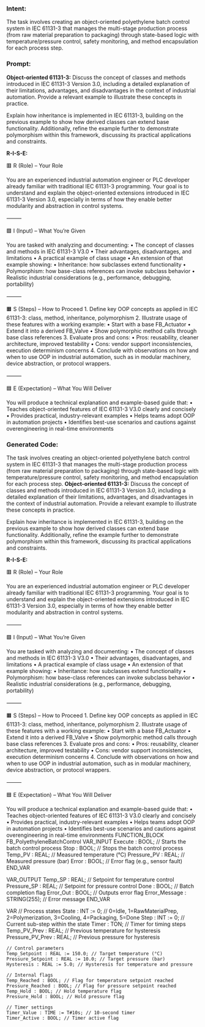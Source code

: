 ### Intent:
The task involves creating an object-oriented polyethylene batch control system in IEC 61131-3 that manages the multi-stage production process (from raw material preparation to packaging) through state-based logic with temperature/pressure control, safety monitoring, and method encapsulation for each process step.

### Prompt:
**Object-oriented 61131-3:**
Discuss the concept of classes and methods introduced in IEC 61131-3 Version 3.0, including a detailed explanation of their limitations, advantages, and disadvantages in the context of industrial automation. Provide a relevant example to illustrate these concepts in practice.

Explain how inheritance is implemented in IEC 61131-3, building on the previous example to show how derived classes can extend base functionality. Additionally, refine the example further to demonstrate polymorphism within this framework, discussing its practical applications and constraints.


**R-I-S-E:**

🟥 R (Role) – Your Role

You are an experienced industrial automation engineer or PLC developer already familiar with traditional IEC 61131-3 programming. Your goal is to understand and explain the object-oriented extensions introduced in IEC 61131-3 Version 3.0, especially in terms of how they enable better modularity and abstraction in control systems.

⸻

🟩 I (Input) – What You’re Given

You are tasked with analyzing and documenting:
	•	The concept of classes and methods in IEC 61131-3 V3.0
	•	Their advantages, disadvantages, and limitations
	•	A practical example of class usage
	•	An extension of that example showing:
	•	Inheritance: how subclasses extend functionality
	•	Polymorphism: how base-class references can invoke subclass behavior
	•	Realistic industrial considerations (e.g., performance, debugging, portability)

⸻

🟧 S (Steps) – How to Proceed
	1.	Define key OOP concepts as applied in IEC 61131-3: class, method, inheritance, polymorphism
	2.	Illustrate usage of these features with a working example:
	•	Start with a base FB_Actuator
	•	Extend it into a derived FB_Valve
	•	Show polymorphic method calls through base class references
	3.	Evaluate pros and cons:
	•	Pros: reusability, cleaner architecture, improved testability
	•	Cons: vendor support inconsistencies, execution determinism concerns
	4.	Conclude with observations on how and when to use OOP in industrial automation, such as in modular machinery, device abstraction, or protocol wrappers.

⸻

🟦 E (Expectation) – What You Will Deliver

You will produce a technical explanation and example-based guide that:
	•	Teaches object-oriented features of IEC 61131-3 V3.0 clearly and concisely
	•	Provides practical, industry-relevant examples
	•	Helps teams adopt OOP in automation projects
	•	Identifies best-use scenarios and cautions against overengineering in real-time environments

### Generated Code:
The task involves creating an object-oriented polyethylene batch control system in IEC 61131-3 that manages the multi-stage production process (from raw material preparation to packaging) through state-based logic with temperature/pressure control, safety monitoring, and method encapsulation for each process step.
**Object-oriented 61131-3:**
Discuss the concept of classes and methods introduced in IEC 61131-3 Version 3.0, including a detailed explanation of their limitations, advantages, and disadvantages in the context of industrial automation. Provide a relevant example to illustrate these concepts in practice.

Explain how inheritance is implemented in IEC 61131-3, building on the previous example to show how derived classes can extend base functionality. Additionally, refine the example further to demonstrate polymorphism within this framework, discussing its practical applications and constraints.


**R-I-S-E:**

🟥 R (Role) – Your Role

You are an experienced industrial automation engineer or PLC developer already familiar with traditional IEC 61131-3 programming. Your goal is to understand and explain the object-oriented extensions introduced in IEC 61131-3 Version 3.0, especially in terms of how they enable better modularity and abstraction in control systems.

⸻

🟩 I (Input) – What You’re Given

You are tasked with analyzing and documenting:
	•	The concept of classes and methods in IEC 61131-3 V3.0
	•	Their advantages, disadvantages, and limitations
	•	A practical example of class usage
	•	An extension of that example showing:
	•	Inheritance: how subclasses extend functionality
	•	Polymorphism: how base-class references can invoke subclass behavior
	•	Realistic industrial considerations (e.g., performance, debugging, portability)

⸻

🟧 S (Steps) – How to Proceed
	1.	Define key OOP concepts as applied in IEC 61131-3: class, method, inheritance, polymorphism
	2.	Illustrate usage of these features with a working example:
	•	Start with a base FB_Actuator
	•	Extend it into a derived FB_Valve
	•	Show polymorphic method calls through base class references
	3.	Evaluate pros and cons:
	•	Pros: reusability, cleaner architecture, improved testability
	•	Cons: vendor support inconsistencies, execution determinism concerns
	4.	Conclude with observations on how and when to use OOP in industrial automation, such as in modular machinery, device abstraction, or protocol wrappers.

⸻

🟦 E (Expectation) – What You Will Deliver

You will produce a technical explanation and example-based guide that:
	•	Teaches object-oriented features of IEC 61131-3 V3.0 clearly and concisely
	•	Provides practical, industry-relevant examples
	•	Helps teams adopt OOP in automation projects
	•	Identifies best-use scenarios and cautions against overengineering in real-time environments
FUNCTION_BLOCK FB_PolyethyleneBatchControl
VAR_INPUT
    Execute : BOOL; // Starts the batch control process
    Stop : BOOL;    // Stops the batch control process
    Temp_PV : REAL; // Measured temperature (°C)
    Pressure_PV : REAL; // Measured pressure (bar)
    Error : BOOL;   // Error flag (e.g., sensor fault)
END_VAR

VAR_OUTPUT
    Temp_SP : REAL; // Setpoint for temperature control
    Pressure_SP : REAL; // Setpoint for pressure control
    Done : BOOL; // Batch completion flag
    Error_Out : BOOL; // Outputs error flag
    Error_Message : STRING(255); // Error message
END_VAR

VAR
    // Process states
    State : INT := 0; // 0=Idle, 1=RawMaterialPrep, 2=Polymerization, 3=Cooling, 4=Packaging, 5=Done
    Step : INT := 0; // Current sub-step within the state
    Timer : TON; // Timer for timing steps
    Temp_PV_Prev : REAL; // Previous temperature for hysteresis
    Pressure_PV_Prev : REAL; // Previous pressure for hysteresis

    // Control parameters
    Temp_Setpoint : REAL := 150.0; // Target temperature (°C)
    Pressure_Setpoint : REAL := 10.0; // Target pressure (bar)
    Hysteresis : REAL := 5.0; // Hysteresis for temperature and pressure

    // Internal flags
    Temp_Reached : BOOL; // Flag for temperature setpoint reached
    Pressure_Reached : BOOL; // Flag for pressure setpoint reached
    Temp_Hold : BOOL; // Hold temperature flag
    Pressure_Hold : BOOL; // Hold pressure flag

    // Timer settings
    Timer_Value : TIME := T#10s; // 10-second timer
    Timer_Active : BOOL; // Timer active flag
